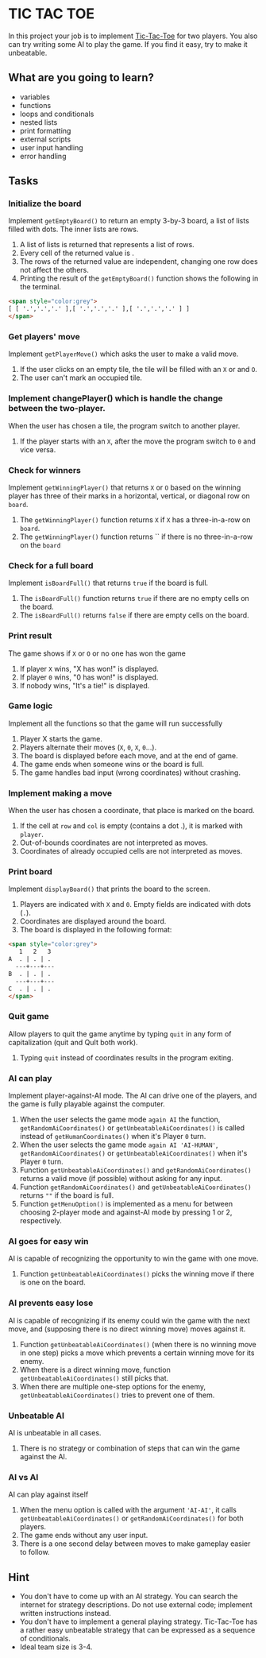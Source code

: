 # TIC TAC TOE

In this project your job is to implement <a href="https://en.wikipedia.org/wiki/Tic-tac-toe" target="_blank">Tic-Tac-Toe</a> for two players. You also can try writing some AI to play the game. If you find it easy, try to make it unbeatable.

## What are you going to learn?

* variables
* functions
* loops and conditionals
* nested lists
* print formatting
* external scripts
* user input handling
* error handling

## Tasks

### Initialize the board
Implement `getEmptyBoard()` to return an empty 3-by-3 board, a list of lists filled with dots. The inner lists are rows.

1. A list of lists is returned that represents a list of rows.
2. Every cell of the returned value is .
3. The rows of the returned value are independent, changing one row does not affect the others.
4. Printing the result of the `getEmptyBoard()` function shows the following in the terminal.
```html
<span style="color:grey">
[ [ '.','.','.' ],[ '.','.','.' ],[ '.','.','.' ] ]
</span>
```

### Get players' move
Implement `getPlayerMove()` which asks the user to make a valid move.

1. If the user clicks on an empty tile, the tile will be filled with an `X` or and `O`.
2. The user can't mark an occupied tile.

### Implement changePlayer() which is handle the change between the two-player.
When the user has chosen a tile, the program switch to another player.

1. If the player starts with an `X`, after the move the program switch to `0` and vice versa.

### Check for winners
Implement `getWinningPlayer()` that returns `X` or `O` based on the winning player has three of their marks in a horizontal, vertical, or diagonal row on `board`.

1. The `getWinningPlayer()` function returns `X` if `X` has a three-in-a-row on `board`.
2. The `getWinningPlayer()` function returns `` if there is no three-in-a-row on the `board`

### Check for a full board
Implement `isBoardFull()` that returns `true` if the board is full.

1. The `isBoardFull()` function returns `true` if there are no empty cells on the board.
2. The `isBoardFull()` returns `false` if there are empty cells on the board.

### Print result
The game shows if `X` or `O` or no one has won the game

1. If player `X` wins, "X has won!" is displayed.
2. If player `0` wins, "0 has won!" is displayed.
3. If nobody wins, "It's a tie!" is displayed.

### Game logic
Implement all the functions so that the game will run successfully

1. Player X starts the game.
2. Players alternate their moves (`X`, `0`, `X`, `0`...).
3. The board is displayed before each move, and at the end of game.
4. The game ends when someone wins or the board is full.
5. The game handles bad input (wrong coordinates) without crashing.

### Implement making a move
When the user has chosen a coordinate, that place is marked on the board.

1. If the cell at `row` and `col` is empty (contains a dot .), it is marked with `player`.
2. Out-of-bounds coordinates are not interpreted as moves.
3. Coordinates of already occupied cells are not interpreted as moves.

### Print board
Implement `displayBoard()` that prints the board to the screen.

1. Players are indicated with `X` and `0`. Empty fields are indicated with dots (`.`).
2. Coordinates are displayed around the board.
3. The board is displayed in the following format:

```html
<span style="color:grey">
   1   2   3
A  . | . | .
  ---+---+---
B  . | . | .
  ---+---+---
C  . | . | .
</span>
```

### Quit game
Allow players to quit the game anytime by typing `quit` in any form of capitalization (quit and QuIt both work).

1. Typing `quit` instead of coordinates results in the program exiting.

### AI can play
Implement player-against-AI mode. The AI can drive one of the players, and the game is fully playable against the computer.

1. When the user selects the game mode `again AI` the function, `getRandomAiCoordinates()` or `getUnbeatableAiCoordinates()` is called instead of `getHumanCoordinates()` when it's Player `0` turn.
2. When the user selects the game mode `again AI 'AI-HUMAN'`, `getRandomAiCoordinates()` or `getUnbeatableAiCoordinates()` when it's Player `0` turn.
3. Function `getUnbeatableAiCoordinates()` and `getRandomAiCoordinates()` returns a valid move (if possible) without asking for any input.
4. Function `getRandomAiCoordinates()` and `getUnbeatableAiCoordinates()` returns `""` if the board is full.
5. Function `getMenuOption()` is implemented as a menu for between choosing 2-player mode and against-AI mode by pressing 1 or 2, respectively.

### AI goes for easy win
AI is capable of recognizing the opportunity to win the game with one move.
1. Function `getUnbeatableAiCoordinates()` picks the winning move if there is one on the board.

### AI prevents easy lose
AI is capable of recognizing if its enemy could win the game with the next move, and (supposing there is no direct winning move) moves against it.

1. Function `getUnbeatableAiCoordinates()` (when there is no winning move in one step) picks a move which prevents a certain winning move for its enemy.
2. When there is a direct winning move, function `getUnbeatableAiCoordinates()` still picks that.
3. When there are multiple one-step options for the enemy, `getUnbeatableAiCoordinates()` tries to prevent one of them.

### Unbeatable AI
AI is unbeatable in all cases.

1. There is no strategy or combination of steps that can win the game against the AI.

###  AI vs AI
AI can play against itself

1. When the menu option is called with the argument `'AI-AI'`, it calls `getUnbeatableAiCoordinates()` or `getRandomAiCoordinates()` for both players.
2. The game ends without any user input.
3. There is a one second delay between moves to make gameplay easier to follow.


## Hint
* You don't have to come up with an AI strategy. You can search the internet for strategy descriptions. Do not use external code; implement written instructions instead.
* You don't have to implement a general playing strategy. Tic-Tac-Toe has a rather easy unbeatable strategy that can be expressed as a sequence of conditionals.
* Ideal team size is 3-4.
